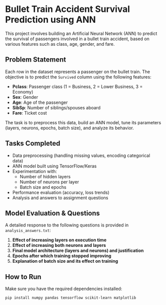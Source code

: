# Bullet Train Accident Survival Prediction using ANN

This project involves building an Artificial Neural Network (ANN) to predict the survival of passengers involved in a bullet train accident, based on various features such as class, age, gender, and fare.


## Problem Statement

Each row in the dataset represents a passenger on the bullet train. The objective is to predict the `Survived` column using the following features:

- **Pclass**: Passenger class (1 = Business, 2 = Lower Business, 3 = Economy)
- **Sex**: Gender
- **Age**: Age of the passenger
- **SibSp**: Number of siblings/spouses aboard
- **Fare**: Ticket cost

The task is to preprocess this data, build an ANN model, tune its parameters (layers, neurons, epochs, batch size), and analyze its behavior.

## Tasks Completed

- Data preprocessing (handling missing values, encoding categorical data)
- ANN model built using TensorFlow/Keras
- Experimentation with:
  - Number of hidden layers
  - Number of neurons per layer
  - Batch size and epochs
- Performance evaluation (accuracy, loss trends)
- Analysis and answers to assignment questions

## Model Evaluation & Questions

A detailed response to the following questions is provided in `analysis_answers.txt`:

1. **Effect of increasing layers on execution time**
2. **Effect of increasing both neurons and layers**
3. **Final model architecture (layers and neurons) and justification**
4. **Epochs after which training stopped improving**
5. **Explanation of batch size and its effect on training**

##  How to Run

Make sure you have the required dependencies installed:

```bash
pip install numpy pandas tensorflow scikit-learn matplotlib



